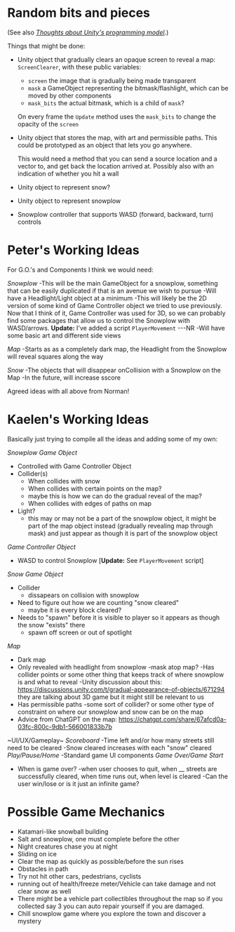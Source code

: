 # Random bits and pieces

(See also _[Thoughts about Unity's programming model](UNITY.md)_.)

Things that might be done:

  - Unity object that gradually clears an opaque screen to reveal a map: `ScreenClearer`, with these public variables:

      * `screen` the image that is gradually being made transparent
      * `mask` a GameObject representing the bitmask/flashlight, which can be moved by other components
      * `mask_bits` the actual bitmask, which is a child of `mask`?

    On every frame the `Update` method uses the `mask_bits` to change the opacity of the `screen`
    
  - Unity object that stores the map, with art and permissible paths.  This could be prototyped as an object that lets you go anywhere.

    This would need a method that you can send a source location and a vector to, and get back the location arrived at.  Possibly also with an indication of whether you hit a wall
    
  - Unity object to represent snow?

  - Unity object to represent snowplow

  - Snowplow controller that supports WASD (forward, backward, turn) controls


# Peter's Working Ideas

For G.O.'s and Components I think we would need:

*Snowplow*
  -This will be the main GameObject for a snowplow, something that can be easily duplicated if 
        that is an avenue we wish to pursue
  -Will have a Headlight/Light object at a minimum
  -This will likely be the 2D version of some kind of Game Controller object we tried to use 
        previously. Now that I think of it, Game Controller was used for 3D, so we can 
        probably find some packages that allow us to control the Snowplow with WASD/arrows.  **Update:** I've added a script `PlayerMovement` ---NR
  -Will have some basic art and different side views
  
*Map*
  -Starts as as a completely dark map, the Headlight from the Snowplow will reveal squares 
  along the way

*Snow*
  -The objects that will disappear onCollision with a Snowplow on the Map
  -In the future, will increase sscore

Agreed ideas with all above from Norman!

# Kaelen's Working Ideas
Basically just trying to compile all the ideas and adding some of my own:

*Snowplow Game Object*
  - Controlled with Game Controller Object
  - Collider(s)
      * When collides with snow
      * When collides with certain points on the map? 
      * maybe this is how we can do the gradual reveal of the map? 
      * When collides with edges of paths on map
  - Light?
     * this may or may not be a part of the snowplow object, it might be part of the map object instead (gradually revealing map through mask) and just appear as though it is part of the snowplow object

*Game Controller Object*

  - WASD to control Snowplow [**Update:** See `PlayerMovement` script]

*Snow Game Object*

  - Collider
      * dissapears on collision with snowplow
  - Need to figure out how we are counting "snow cleared"
      * maybe it is every block cleared?
  - Needs to "spawn" before it is visible to player so it appears as though the snow "exists" there
      * spawn off screen or out of spotlight

*Map*
  - Dark map
  - Only revealed with headlight from snowplow
    -mask atop map?
    -Has collider points or some other thing that keeps track of where snowplow is and what to reveal
    -Unity discussion about this: https://discussions.unity.com/t/gradual-appearance-of-objects/671294 
      they are talking about 3D game but it might still be relevant to us
  - Has permissible paths
    -some sort of collider? or some other type of constraint on where our snowplow and snow can be on the map
  - Advice from ChatGPT on the map: https://chatgpt.com/share/67afcd0a-03fc-800c-9db1-566001833b7b

~UI/UX/Gameplay~
*Scoreboard*
  -Time left and/or how many streets still need to be cleared
  -Snow cleared
    increases with each "snow" cleared
*Play/Pause/Home*
  -Standard game UI components
*Game Over/Game Start*
  - When is game over?
    -when user chooses to quit, when __ streets are successfully cleared, when time runs out, when level is cleared
  -Can the user win/lose or is it just an infinite game?

# Possible Game Mechanics
- Katamari-like snowball building
- Salt and snowplow, one must complete before the other
- Night creatures chase you at night
- Sliding on ice
- Clear the map as quickly as possible/before the sun rises
- Obstacles in path
- Try not hit other cars, pedestrians, cyclists
- running out of health/freeze meter/Vehicle can take damage and not clear snow as well
- There might be a vehicle part collectibles throughout the map so if you collected say 3 you can auto repair yourself if you are damaged.
- Chill snowplow game where you explore the town and discover a mystery


